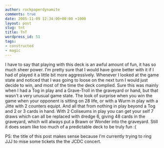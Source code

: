 ```yaml
---
author: rockpaperdynamite
comments: true
date: 2005-11-09 12:34:00+00:00 +1000
layout: post
slug: tnt
title: TnT
wordpress_id: 51
tags:
- constructed
- magic
---
```


I have to say that playing with this deck is an awful amount of fun, it has so much sheer power. I'm pretty sure that I would have gone better with it if I had of played it a little bit more aggressively.
Whenever I looked at the game state and noticed that I was going to loose on the next turn I would just decide to win, and most of the time the deck complied. Sure this was mainly when I had a Tog in play and a Grave-Troll in the graveyard or hand, but that wasn't a very unusual game state.
The look of surprise when you win the game when your opponent is sitting on 28 life, or with a Wurm in play with a Jitte with 2 counters equipt. And all that from nothing in play beyond a Tog and 2 or 3 cards in hand. With 2 Coliseums in play you can get your self 7 draws which can all be replaced with dredge 6, giving 48 cards in the graveyard, which will always put a Brawn or Wonder into the graveyard.
Still it does seam like too much of a predictable deck to be truly fun :(

PS: the title of this post makes sense because I'm currently trying to ring JJJ to mise some tickets the the JCDC concert.
